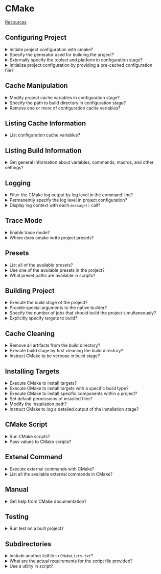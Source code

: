 # CMake
[Resources](README.md)

## Configuring Project

<details>
<summary>Initiate project configuration with cmake?</summary>

> ```sh
> cmake -S ./project -B ./build
> ``````
>
> ---
> **Resources**
> - Modern CMake for C++ - Chapter 1
> ---
> **References**
> ---
</details>

<details>
<summary>Specify the generator used for building the project?</summary>

> Selecting and configuring a generator decides which build tool from our
> system will be used for building. This can be overridden by the
> `CMAKE_GENERATOR` environment variable or by specifying the generator
> directly on the command line.
>
> ```sh
> cmake -G <generator-name> <path-to-source>
> ``````
> ---
> **Resources**
> - Modern CMake for C++ - Chapter 1
> ---
> **References**
> ---
</details>

<details>
<summary>Externally specify the toolset and platform in configuration stage?</summary>

> **Description**
>
> Some generators (such as Visual Studio) support a more in-depth specification
> of a toolset (compiler) and platform (compiler or SDK). Additionally, these
> have respective environment variables that override the default values:
> `CMAKE_GENERATOR_TOOLSET` and `CMAKE_GENERATOR_PLATFORM`.
>
> ```sh
> cmake -G <generator-name> -T <toolset-spec> -A <platform-name> <path-to-source>
> ``````
>
> ---
> **Resources**
> - Modern CMake for C++ - Chapter 1
> ---
> **References**
> ---
</details>

<details>
<summary>Initialize project configuration by providing a pre-cached configuration file?</summary>

> We can provide a path to the CMake script, which (only) contains a list of
> `set()` commands to specify variables that will be used to initialize an
> empty build tree.
>
> ```sh
> cmake -C <initial-cache-script> <path-to-source>
> ``````
>
> ---
> **Resources**
> - Modern CMake for C++ - Chapter 1
> ---
> **References**
> ---
</details>

## Cache Manipulation

<details>
<summary>Modify project cache variables in configuration stage?</summary>

> The initialization and modification of existing cache variables can be done
> in command line, as follows:
>
> ```sh
> cmake -D <var>[:<type>]=<value> <path-to-source>
> ``````
>
> The `:<type>` section is optional (it is used by GUIs); you can use `BOOL`,
> `FILEPATH`, `PATH`, `STRING`, or `INTERNAL`.
>
> If you omit the type, it will be set to the type of an already existing
> variable; otherwise, it will be set to `UNINITIALIZED`.
>
> ---
> **Resources**
> - Modern CMake for C++ - Chapter 1
> ---
> **References**
> ---
</details>

<details>
<summary>Specify the path to build directory in configuration stage?</summary>

> For single-configuration generators (such as Make and Ninja), you'll need to
> specify it during the configuration phase with the `CMAKE_BUILD_TYPE`
> variable and generate a separate build tree for each type of config:
>
> * `Debug`
> * `Release`
> * `MinSizeRel`
> * `RelWithDebInfo`
>
> ```sh
> cmake -S . -B build -D CMAKE_BUILD_TYPE=Release
> ``````
>
> Custom variables that are added manually with the `-D` option won't be
> visible in cache variables list unless you specify one of the supported
> types.
>
> ---
> **Resources**
> - Modern CMake for C++ - Chapter 1
> ---
> **References**
> ---
</details>

<details>
<summary>Remove one or more of configuration cache variables?</summary>

> **Description**
>
> ```sh
> cmake -U <globbing_expr> <CMAKE_BINARY_DIR>
> ``````
>
> Here, the globbing expression supports the `*` wildcard and any `?` character
> symbols. Both of the `-U` and `-D` options can be repeated multiple times.

> **Resources**
> - Modern CMake for C++ - Chapter 1

> **References**
> ---
</details>

## Listing Cache Information

<details>
<summary>List configuration cache variables?</summary>

> ```sh
> cmake -L[A][H] <CMAKE_BINARY_DIR>
> ``````
>
> Such a list will contain cache variables that aren't marked as `ADVANCED`. We
> can change that by adding the `A` modifier.
>
> To print help messages with variables, add the `H` modifier.
>
> Custom variables that are added manually with the `-D` option won't be
> visible unless you specify one of the supported types.

> **Resources**
> - Modern CMake for C++ - Chapter 1
> ---
> **References**
> ---
</details>

## Listing Build Information

<details>
<summary>Get general information about variables, commands, macros, and other settings?</summary>

> ```sh
> cmake --system-information [output-file]
> ``````
>
> The optional file argument allows you to store the output in a file.
>
> Running it in the build tree directory will print additional information
> about the cache variables and build messages from the log files.
>
> ---
> **Resources**
> - Modern CMake for C++ - Chapter 1
> ---
> **References**
> ---
</details>

## Logging

<details>
<summary>Filter the CMake log output by log level in the command line?</summary>

> By default, the log level is `STATUS`.
>
> ```sh
> cmake --log-level=<level>
> ``````
>
> Here, level can be any of the following:
>
> * `ERROR`
> * `WARNING`
> * `NOTICE`
> * `STATUS`
> * `VERBOSE`
> * `DEBUG`
> * `TRACE`
>
> ---
> **Resources**
> - Modern CMake for C++ - Chapter 1
> ---
> **References**
> ---
</details>

<details>
<summary>Permanently specify the log level in project configuration?</summary>

> You can specify this setting permanently in the `CMAKE_MESSAGE_LOG_LEVEL`
> cache variable.

> **Resources**
> - Modern CMake for C++ - Chapter 1
> ---
> **References**
> ---
</details>

<details>
<summary>Display log context with each <code>message()</code> call?</summary>

> **Description**
>
> To debug very complex projects, the `CMAKE_MESSAGE_CONTEXT` variable can be
> used like a stack. Whenever your code enters a specific context, you can add
> a descriptive name to the stack and remove it when leaving. By doing this,
> our messages will be decorated with the current `CMAKE_MESSAGE_CONTEXT`
> variable like so:
>
> ```
> [some.context.example] Debug message
> ``````
>
> The option to enable this kind of log output is as follows:
>
> ```sh
> cmake --log-context <path-to-source>
> ``````
>
> ---
> **Resources**
> - Modern CMake for C++ - Chapter 1
> ---
> **References**
> ---
</details>

## Trace Mode

<details>
<summary>Enable trace mode?</summary>

> If all logging options fail there is always trace mode.
>
> Trace mode will print every command with the filename and exact line number
> it is called from alongside its arguments.
>
> ```sh
> cmake --trace
> ``````
>
> ---
> **Resources**
> - Modern CMake for C++ - Chapter 1
> ---
> **References**
> ---
</details>

<details>
<summary>Where does cmake write project presets?</summary>

> Developers can simplify how users interact with their projects and provide a
> `CMakePresets.json` file that specifies some defaults.
>
> ---
> **Resources**
> - Modern CMake for C++ - Chapter 1
> ---
> **References**
> ---
</details>

## Presets

<details>
<summary>List all of the available presets?</summary>

> ```sh
> cmake --list-presets
> ``````
> ---
> **Resources**
> - Modern CMake for C++ - Chapter 1
> ---
> **References**
> ---
</details>

<details>
<summary>Use one of the available presets in the project?</summary>

> ```sh
> cmake --preset=<preset>
> ``````
>
> These values override the system defaults and the environment. However, at
> the same time, they can be overridden with any arguments that are explicitly
> passed on the command line.
>
> ---
> **Resources**
> - Modern CMake for C++ - Chapter 1
> ---
> **References**
> ---
</details>

<details>
<summary>What preset paths are available in scripts?</summary>

> Since there is no concept of a source/build tree in scripts, variables that
> usually hold references to these paths will contain the current working
> directory instead: `CMAKE_BINARY_DIR`, `CMAKE_SOURCE_DIR`,
> `CMAKE_CURRENT_BINARY_DIR`, and `CMAKE_CURRENT_SOURCE_DIR`.
> ---
> **Resources**
> - Modern CMake for C++ - Chapter 1
> ---
> **References**
> ---
</details>

## Building Project

<details>
<summary>Execute the build stage of the project?</summary>

> ```sh
> cmake --build <dir> [<options>] [-- <build-tool-options>]
> ``````
>
> ---
> **Resources**
> - Modern CMake for C++ - Chapter 1
>
> ---
> **References**
> ---
</details>

<details>
<summary>Provide special arguments to the native builder?</summary>

> CMake allows you to specify key build parameters that work for every builder.
> If you need to provide special arguments to your chosen, native builder, pass
> them at the end of the command after the `--` token.
>
> ```sh
> cmake --build <dir> -- <build-tool-options>
> ``````
>
> ---
> **Resources**
> - Modern CMake for C++ - Chapter 1
> ---
> **References**
> ---
</details>

<details>
<summary>Specify the number of jobs that should build the project simultaneously?</summary>

> **Description**
>
> Builders know the structure of project dependencies, so they can
> simultaneously process steps that have their dependencies met to save time.
>
> ```sh
> cmake --build <dir> --parallel [<number-of-jobs>]
> cmake --build <dir> -j [<number-of-jobs>]
> ``````
>
> The alternative is to set it with the `CMAKE_BUILD_PARALLEL_LEVEL`
> environment variable.
>
> ---
> **Resources**
> - Modern CMake for C++ - Chapter 1
> ---
> **References**
> ---
</details>

<details>
<summary>Explicitly specify targets to build?</summary>

> Every project is made up of one or more parts, called targets. Usually, we'll
> want to build all of them; However, on occasion, we might be interested in
> skipping some or explicitly building a target that was deliberately excluded
> from normal builds.
>
> ```sh
> cmake --build <dir> --target <target1> -t <target2> ...
> ``````
>
> ---
> **Resources**
> - Modern CMake for C++ - Chapter 1
> ---
> **References**
> ---
</details>

## Cache Cleaning

<details>
<summary>Remove all artifacts from the build directory?</summary>

> ```sh
> cmake --build <dir> -t clean
> cmake --build <dir> --target clean
> ``````
>
> ---
> **Resources**
> - Modern CMake for C++ - Chapter 1
> ---
> **References**
> ---
</details>

<details>
<summary>Execute build stage by first cleaning the build directory?</summary>

> **Description**
>
> ```sh
> cmake --build <dir> --clean-first
> ``````
>
> ---
> **Resources**
> - Modern CMake for C++ - Chapter 1
> ---
> **References**
> ---
</details>

<details>
<summary>Instruct CMake to be verbose in build stage?</summary>

> **Description**
>
> ```sh
> cmake --build <dir> --verbose
> cmake --build <dir> -v
> ``````
>
> The same effect can be achieved by setting the `CMAKE_VERBOSE_MAKEFILE`
> cached variable.
>
> ---
> **Resources**
> - Modern CMake for C++ - Chapter 1
> ---
> **References**
> ---
</details>

## Installing Targets

<details>
<summary>Execute CMake to install targets?</summary>

> **Description**
>
> ```sh
> cmake --install <dir> [<options>]
> ``````
>
> ---
> **Resources**
> - Modern CMake for C++ - Chapter 1
> ---
> **References**
> ---
</details>

<details>
<summary>Execute CMake to install targets with a specific build type?</summary>

> **Description**
>
> We can specify which build type we want to use for our installation. The
> available types include:
>
> * `Debug`
> * `Release`
> * `MinSizeRel`
> * `RelWithDebInfo`
>
> ```sh
> cmake --install <dir> --config <cfg>
> ``````
>
> ---
> **Resources**
> - Modern CMake for C++ - Chapter 1
> ---
> **References**
> ---
</details>

<details>
<summary>Execute CMake to install specific components within a project?</summary>

> As a developer, you might choose to split your project into components that
> can be installed independently. This might be something like application,
> docs, and extra-tools.
>
> ```sh
> cmake --install <dir> --component <comp>
> ``````
>
> ---
> **Resources**
> - Modern CMake for C++ - Chapter 1
> ---
> **References**
> ---
</details>

<details>
<summary>Set default permissions of installed files?</summary>

> **Description**
>
> If installation is carried on a Unix-like platform, you can specify default
> permissions for the installed directories, with the following option, using
> the format of `u=rwx,g=rx,o=rx`:
>
> ```sh
> cmake --install <dir>  --default-directory-permissions <permissions>
> ``````
>
> ---
> **Resources**
> - Modern CMake for C++ - Chapter 1
> ---
> **References**
> ---
</details>

<details>
<summary>Modify the installation path?</summary>

> We can prepend the installation path specified in the project configuration
> with a prefix of our choice:
>
> ```sh
> cmake --install <dir> --prefix <prefix>
> ``````
>
> ---
> **Resources**
> - Modern CMake for C++ - Chapter 1
> ---
> **References**
> ---
</details>

<details>
<summary>Instruct CMake to log a detailed output of the installation stage?</summary>

> ```sh
> cmake --install <build_dir> -v
> cmake --install <build_dir> --verbose
> ``````
>
> The same effect can be achieved if the `VERBOSE` environment variable is set.
>
> ```sh
> VERBOSE=1 cmake --build <dir>
> ``````
>
> ---
> **Resources**
> - Modern CMake for C++ - Chapter 1
> ---
> **References**
> ---
</details>

## CMake Script

<details>
<summary>Run CMake scripts?</summary>

> ```sh
> cmake -D <var>=<value> -P <cmake-script-file> -- <unparsed options>...
> ``````
>
> ---
> **Resources**
> - Modern CMake for C++ - Chapter 1
>
> ---
> **References**
> ---
</details>

<details>
<summary>Pass values to CMake scripts?</summary>

> There are two ways you can pass values to scripts:
>
> * Through variables defined with the `-D` option.
> * Through arguments that can be passed after a `--` token.
>
> ```sh
> cmake [{-D <var>=<value>}...] -P <cmake-script-file>  [-- <unparsed-options>...]
> cmake -D CMAKE_BUILD_TYPE=Release -P script.cmake  -- --verbose
> ``````
>
> CMake will create `CMAKE_ARGV<n>` variables for all arguments passed to the
> script (including the `--` token).
>
> ---
> **Resources**
> - Modern CMake for C++ - Chapter 1
> ---
> **References**
> ---
</details>

## Extenal Command

<details>
<summary>Execute external commands with CMake?</summary>

> On rare occasions, we might need to run a single command in a
> platform-independent way – perhaps copy a file or compute a checksum.
>
> ```sh
> cmake -E <command> [<options>]
> ``````
>
> ---
> **Resources**
> - Modern CMake for C++ - Chapter 1
> ---
> **References**
> ---
</details>

<details>
<summary>List all the available external commands in CMake?</summary>

> ```sh
> cmake -E
> ``````
>
> ---
> **Resources**
> - Modern CMake for C++ - Chapter 1
> ---
> **References**
> ---
</details>

## Manual

<details>
<summary>Get help from CMake documentation?</summary>

> **Description**
>
> ```sh
> cmake ––help[-<topic>]
> cmake --help-commands file
> ``````
> ---
> **Resources**
> - Modern CMake for C++ - Chapter 1
>
> ---
> **References**
> ---
</details>

## Testing

<details>
<summary>Run test on a built project?</summary>

> **Description**
>
> The simplest way to run tests for a built project is to call ctest in the
> generated build tree:
>
> ```sh
> ctest
> ``````
>
> ---
> **Resources**
> - Modern CMake for C++ - Chapter 1

> **References**
> ---
</details>

## Subdirectories

<details>
<summary>Include another listfile in <code>CMakeLists.txt</code>?</summary>

> Files that contain the CMake language are called listfiles and can be
> included one in another, by calling `include()` and `find_package()`, or
> indirectly with `add_subdirectory()`
>
> CMake projects are configured with `CMakeLists.txt` listfiles.
>
> It should contain at least two commands:
>
> ```cmake
> cmake_minimum_required(VERSION <x.xx>)
> project(<name> <OPTIONS>)
> ``````
>
> We also have an `add_subdirectory(api)` command to include another
> `CMakeListst.txt` file from the api directory to perform steps that are
> specific to the API part of our application.
>
> ---
> **Resources**
> - Modern CMake for C++ - Chapter 1
> ---
> **References**
> ---
</details>

<details>
<summary>What are the actual requirements for the script file provided?</summary>

> **Description**
>
> Not that many: a script can be as complex as you like or an empty file.
> However, it is recommended that you call the `cmake_minimum_required()`
> command at the beginning of the script. This command tells CMake which
> policies should be applied to subsequent commands in this project
>
> When running scripts, CMake won't execute any of the usual stages (such as
> configuration or generation), and it won't use the cache.
>
> ---
> **Resources**
> - Modern CMake for C++ - Chapter 1
> ---
> **References**
> ---
</details>

<details>
<summary>Use a utility in script?</summary>

> To use a utility module, we need to call an `include(<MODULE>)` command.
>
> ---
> **Resources**
> - Modern CMake for C++ - Chapter 1
> ---
> **References**
> ---
</details>

